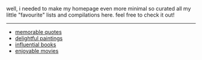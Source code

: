 well, i needed to make my homepage even more minimal so curated all my little "favourite" lists and compilations here. feel free to check it out!

---

- <a href="/favourite-quotes">memorable quotes</a>
- <a href="/favourite-paintings">delightful paintings</a>  
- <a href="https://www.goodreads.com/review/list/116783385?shelf=favorites&view=table">influential books</a>
- <a href="https://letterboxd.com/wiseonn/list/favourite-ones/">enjoyable movies</a>

